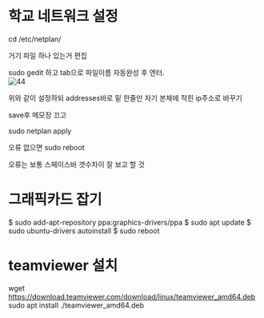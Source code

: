 # 학교 네트워크 설정

cd /etc/netplan/

거기 파일 하나 있는거 편집

sudo gedit 하고 tab으로 파일이름 자동완성 후 엔터.   
![44](https://user-images.githubusercontent.com/40755420/145689717-8ea0c46e-958f-42fa-813a-5aeb02a3a658.png)



위와 같이 설정하되 addresses바로 밑 한줄만 자기 본체에 적힌 ip주소로 바꾸기

save후 메모장 끄고

sudo netplan apply

오류 없으면 sudo reboot

오류는 보통 스페이스바 갯수차이 잘 보고 할 것





# 그래픽카드 잡기


$ sudo add-apt-repository ppa:graphics-drivers/ppa
$ sudo apt update
$ sudo ubuntu-drivers autoinstall
$ sudo reboot


# teamviewer 설치  

wget https://download.teamviewer.com/download/linux/teamviewer_amd64.deb   
sudo apt install ./teamviewer_amd64.deb   
